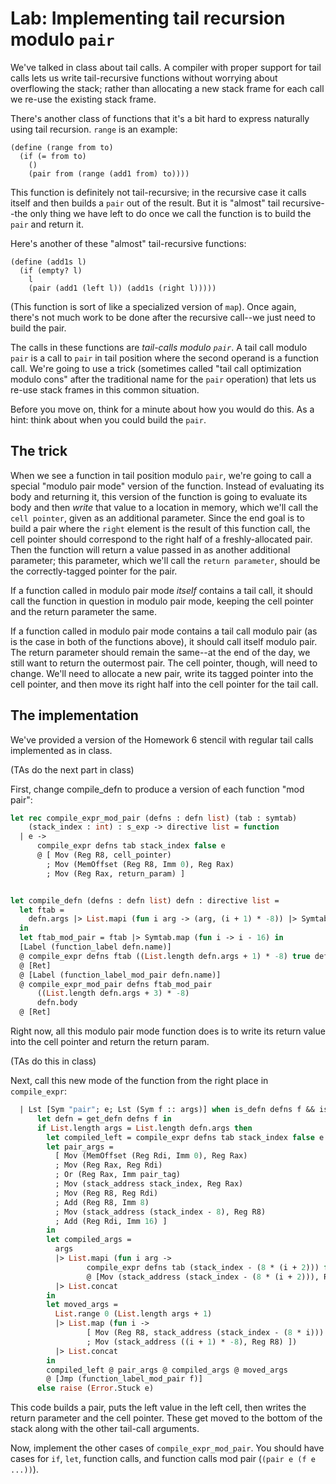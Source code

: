 # Lab: Implementing tail recursion modulo `pair`

We've talked in class about tail calls. A compiler with proper support for tail
calls lets us write tail-recursive functions without worrying about overflowing
the stack; rather than allocating a new stack frame for each call we re-use the
existing stack frame.

There's another class of functions that it's a bit hard to express naturally
using tail recursion. `range` is an example:

```
(define (range from to)
  (if (= from to)
    ()
    (pair from (range (add1 from) to))))
```

This function is definitely not tail-recursive; in the recursive case it calls
itself and then builds a `pair` out of the result. But it is "almost" tail
recursive--the only thing we have left to do once we call the function is to
build the `pair` and return it.

Here's another of these "almost" tail-recursive functions:

```
(define (add1s l)
  (if (empty? l) 
    l
    (pair (add1 (left l)) (add1s (right l)))))
```

(This function is sort of like a specialized version of `map`). Once again,
there's not much work to be done after the recursive call--we just need to build
the pair.

The calls in these functions are *tail-calls modulo `pair`*. A tail call modulo
`pair` is a call to `pair` in tail position where the second operand is a function
call. We're going to use a trick (sometimes called "tail call optimization
modulo cons" after the traditional name for the `pair` operation) that lets us
re-use stack frames in this common situation.

Before you move on, think for a minute about how you would do this. As a hint:
think about when you could build the `pair`.

## The trick

When we see a function in tail position modulo `pair`, we're going to call a
special "modulo pair mode" version of the function. Instead of evaluating its
body and returning it, this version of the function is going to evaluate its
body and then *write* that value to a location in memory, which we'll call the
`cell pointer`, given as an additional parameter. Since the end goal is to build
a pair where the `right` element is the result of this function call, the cell
pointer should correspond to the right half of a freshly-allocated pair. Then
the function will return a value passed in as another additional parameter; this
parameter, which we'll call the `return parameter`, should be the
correctly-tagged pointer for the pair.

If a function called in modulo pair mode *itself* contains a tail call, it
should call the function in question in modulo pair mode, keeping the cell
pointer and the return parameter the same.

If a function called in modulo pair mode contains a tail call modulo pair (as is
the case in both of the functions above), it should call itself modulo pair. The
return parameter should remain the same--at the end of the day, we still want to
return the outermost pair. The cell pointer, though, will need to change. We'll
need to allocate a new pair, write its tagged pointer into the cell pointer, and
then move its right half into the cell pointer for the tail call.

## The implementation

We've provided a version of the Homework 6 stencil with regular tail calls
implemented as in class.

(TAs do the next part in class)

First, change compile_defn to produce a version of each function "mod pair":

```ocaml
let rec compile_expr_mod_pair (defns : defn list) (tab : symtab)
    (stack_index : int) : s_exp -> directive list = function
  | e ->
      compile_expr defns tab stack_index false e
      @ [ Mov (Reg R8, cell_pointer)
        ; Mov (MemOffset (Reg R8, Imm 0), Reg Rax)
        ; Mov (Reg Rax, return_param) ]


let compile_defn (defns : defn list) defn : directive list =
  let ftab =
    defn.args |> List.mapi (fun i arg -> (arg, (i + 1) * -8)) |> Symtab.of_list
  in
  let ftab_mod_pair = ftab |> Symtab.map (fun i -> i - 16) in
  [Label (function_label defn.name)]
  @ compile_expr defns ftab ((List.length defn.args + 1) * -8) true defn.body
  @ [Ret]
  @ [Label (function_label_mod_pair defn.name)]
  @ compile_expr_mod_pair defns ftab_mod_pair
      ((List.length defn.args + 3) * -8)
      defn.body
  @ [Ret]
```

Right now, all this modulo pair mode function does is to write its return value
into the cell pointer and return the return param.

(TAs do this in class)

Next, call this new mode of the function from the right place in `compile_expr`:

```ocaml
  | Lst [Sym "pair"; e; Lst (Sym f :: args)] when is_defn defns f && is_tail ->
      let defn = get_defn defns f in
      if List.length args = List.length defn.args then
        let compiled_left = compile_expr defns tab stack_index false e in
        let pair_args =
          [ Mov (MemOffset (Reg Rdi, Imm 0), Reg Rax)
          ; Mov (Reg Rax, Reg Rdi)
          ; Or (Reg Rax, Imm pair_tag)
          ; Mov (stack_address stack_index, Reg Rax)
          ; Mov (Reg R8, Reg Rdi)
          ; Add (Reg R8, Imm 8)
          ; Mov (stack_address (stack_index - 8), Reg R8)
          ; Add (Reg Rdi, Imm 16) ]
        in
        let compiled_args =
          args
          |> List.mapi (fun i arg ->
                 compile_expr defns tab (stack_index - (8 * (i + 2))) false arg
                 @ [Mov (stack_address (stack_index - (8 * (i + 2))), Reg Rax)])
          |> List.concat
        in
        let moved_args =
          List.range 0 (List.length args + 1)
          |> List.map (fun i ->
                 [ Mov (Reg R8, stack_address (stack_index - (8 * i)))
                 ; Mov (stack_address ((i + 1) * -8), Reg R8) ])
          |> List.concat
        in
        compiled_left @ pair_args @ compiled_args @ moved_args
        @ [Jmp (function_label_mod_pair f)]
      else raise (Error.Stuck e)

```

This code builds a pair, puts the left value in the left cell, then writes the
return parameter and the cell pointer. These get moved to the bottom of the
stack along with the other tail-call arguments.

Now, implement the other cases of `compile_expr_mod_pair`. You should have cases
for `if`, `let`, function calls, and function calls mod pair (`(pair e (f e ...))`).
